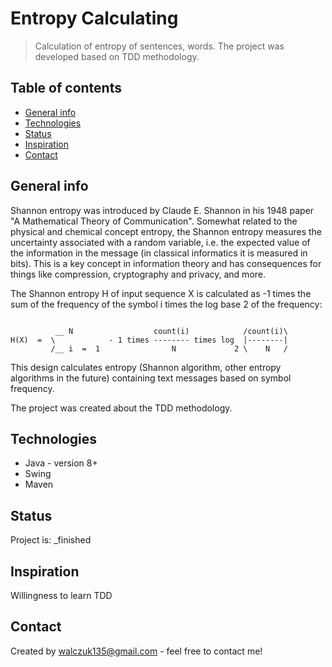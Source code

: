 # Entropy Calculating
> Calculation of entropy of sentences, words. The project was developed based on TDD methodology.


## Table of contents
* [General info](#general-info)
* [Technologies](#technologies)
* [Status](#status)
* [Inspiration](#inspiration)
* [Contact](#contact)

## General info
Shannon entropy was introduced by Claude E. Shannon in his 1948 paper "A Mathematical Theory of Communication". Somewhat related to the physical and chemical concept entropy, the Shannon entropy measures the uncertainty associated with a random variable, i.e. the expected value of the information in the message (in classical informatics it is measured in bits). This is a key concept in information theory and has consequences for things like compression, cryptography and privacy, and more.

The Shannon entropy H of input sequence X is calculated as -1 times the sum of the frequency of the symbol i times the log base 2 of the frequency:
```

          __ N                  count(i)            /count(i)\ 
H(X)  =  \            - 1 times -------- times log  |--------| 
         /__ i  =  1                N             2 \    N   / 

```
This design calculates entropy (Shannon algorithm, other entropy algorithms in the future) containing text messages based on symbol frequency.

The project was created about the TDD methodology.


## Technologies
* Java - version 8+
* Swing
* Maven

## Status
Project is: _finished

## Inspiration
Willingness to learn TDD

## Contact
Created by [walczuk135@gmail.com](walczuk135@gmail.com) - feel free to contact me!

